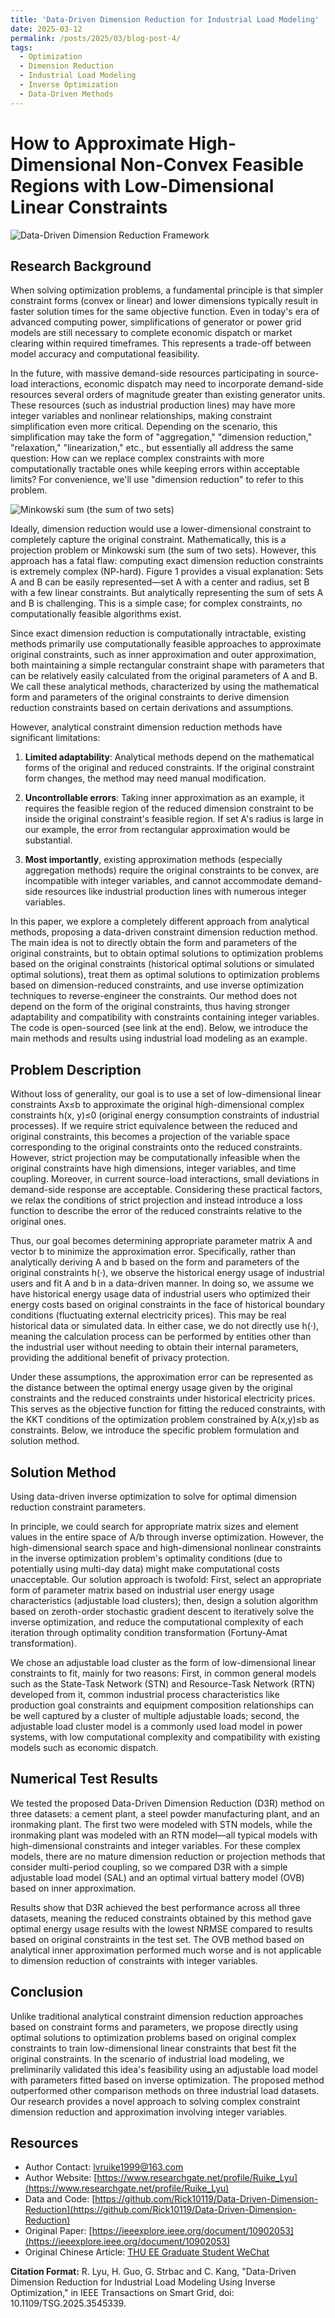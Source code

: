 ```yaml
---
title: 'Data-Driven Dimension Reduction for Industrial Load Modeling'
date: 2025-03-12
permalink: /posts/2025/03/blog-post-4/
tags:
  - Optimization
  - Dimension Reduction
  - Industrial Load Modeling
  - Inverse Optimization
  - Data-Driven Methods
---
```


# How to Approximate High-Dimensional Non-Convex Feasible Regions with Low-Dimensional Linear Constraints

![Data-Driven Dimension Reduction Framework](post4-1.jpg)

## Research Background

When solving optimization problems, a fundamental principle is that simpler constraint forms (convex or linear) and lower dimensions typically result in faster solution times for the same objective function. Even in today's era of advanced computing power, simplifications of generator or power grid models are still necessary to complete economic dispatch or market clearing within required timeframes. This represents a trade-off between model accuracy and computational feasibility.

In the future, with massive demand-side resources participating in source-load interactions, economic dispatch may need to incorporate demand-side resources several orders of magnitude greater than existing generator units. These resources (such as industrial production lines) may have more integer variables and nonlinear relationships, making constraint simplification even more critical. Depending on the scenario, this simplification may take the form of "aggregation," "dimension reduction," "relaxation," "linearization," etc., but essentially all address the same question: How can we replace complex constraints with more computationally tractable ones while keeping errors within acceptable limits? For convenience, we'll use "dimension reduction" to refer to this problem.

![Minkowski sum (the sum of two sets)](post4-2.jpg)

Ideally, dimension reduction would use a lower-dimensional constraint to completely capture the original constraint. Mathematically, this is a projection problem or Minkowski sum (the sum of two sets). However, this approach has a fatal flaw: computing exact dimension reduction constraints is extremely complex (NP-hard). Figure 1 provides a visual explanation: Sets A and B can be easily represented—set A with a center and radius, set B with a few linear constraints. But analytically representing the sum of sets A and B is challenging. This is a simple case; for complex constraints, no computationally feasible algorithms exist.

Since exact dimension reduction is computationally intractable, existing methods primarily use computationally feasible approaches to approximate original constraints, such as inner approximation and outer approximation, both maintaining a simple rectangular constraint shape with parameters that can be relatively easily calculated from the original parameters of A and B. We call these analytical methods, characterized by using the mathematical form and parameters of the original constraints to derive dimension reduction constraints based on certain derivations and assumptions.

However, analytical constraint dimension reduction methods have significant limitations:

1. **Limited adaptability**: Analytical methods depend on the mathematical forms of the original and reduced constraints. If the original constraint form changes, the method may need manual modification.

2. **Uncontrollable errors**: Taking inner approximation as an example, it requires the feasible region of the reduced dimension constraint to be inside the original constraint's feasible region. If set A's radius is large in our example, the error from rectangular approximation would be substantial.

3. **Most importantly**, existing approximation methods (especially aggregation methods) require the original constraints to be convex, are incompatible with integer variables, and cannot accommodate demand-side resources like industrial production lines with numerous integer variables.

In this paper, we explore a completely different approach from analytical methods, proposing a data-driven constraint dimension reduction method. The main idea is not to directly obtain the form and parameters of the original constraints, but to obtain optimal solutions to optimization problems based on the original constraints (historical optimal solutions or simulated optimal solutions), treat them as optimal solutions to optimization problems based on dimension-reduced constraints, and use inverse optimization techniques to reverse-engineer the constraints. Our method does not depend on the form of the original constraints, thus having stronger adaptability and compatibility with constraints containing integer variables. The code is open-sourced (see link at the end). Below, we introduce the main methods and results using industrial load modeling as an example.

## Problem Description

Without loss of generality, our goal is to use a set of low-dimensional linear constraints Ax≤b to approximate the original high-dimensional complex constraints h(x, y)≤0 (original energy consumption constraints of industrial processes). If we require strict equivalence between the reduced and original constraints, this becomes a projection of the variable space corresponding to the original constraints onto the reduced constraints. However, strict projection may be computationally infeasible when the original constraints have high dimensions, integer variables, and time coupling. Moreover, in current source-load interactions, small deviations in demand-side response are acceptable. Considering these practical factors, we relax the conditions of strict projection and instead introduce a loss function to describe the error of the reduced constraints relative to the original ones.

Thus, our goal becomes determining appropriate parameter matrix A and vector b to minimize the approximation error. Specifically, rather than analytically deriving A and b based on the form and parameters of the original constraints h(·), we observe the historical energy usage of industrial users and fit A and b in a data-driven manner. In doing so, we assume we have historical energy usage data of industrial users who optimized their energy costs based on original constraints in the face of historical boundary conditions (fluctuating external electricity prices). This may be real historical data or simulated data. In either case, we do not directly use h(·), meaning the calculation process can be performed by entities other than the industrial user without needing to obtain their internal parameters, providing the additional benefit of privacy protection.

Under these assumptions, the approximation error can be represented as the distance between the optimal energy usage given by the original constraints and the reduced constraints under historical electricity prices. This serves as the objective function for fitting the reduced constraints, with the KKT conditions of the optimization problem constrained by A(x,y)≤b as constraints. Below, we introduce the specific problem formulation and solution method.

## Solution Method

Using data-driven inverse optimization to solve for optimal dimension reduction constraint parameters.

In principle, we could search for appropriate matrix sizes and element values in the entire space of A/b through inverse optimization. However, the high-dimensional search space and high-dimensional nonlinear constraints in the inverse optimization problem's optimality conditions (due to potentially using multi-day data) might make computational costs unacceptable. Our solution approach is twofold: First, select an appropriate form of parameter matrix based on industrial user energy usage characteristics (adjustable load clusters); then, design a solution algorithm based on zeroth-order stochastic gradient descent to iteratively solve the inverse optimization, and reduce the computational complexity of each iteration through optimality condition transformation (Fortuny-Amat transformation).

We chose an adjustable load cluster as the form of low-dimensional linear constraints to fit, mainly for two reasons: First, in common general models such as the State-Task Network (STN) and Resource-Task Network (RTN) developed from it, common industrial process characteristics like production goal constraints and equipment composition relationships can be well captured by a cluster of multiple adjustable loads; second, the adjustable load cluster model is a commonly used load model in power systems, with low computational complexity and compatibility with existing models such as economic dispatch.

## Numerical Test Results

We tested the proposed Data-Driven Dimension Reduction (D3R) method on three datasets: a cement plant, a steel powder manufacturing plant, and an ironmaking plant. The first two were modeled with STN models, while the ironmaking plant was modeled with an RTN model—all typical models with high-dimensional constraints and integer variables. For these complex models, there are no mature dimension reduction or projection methods that consider multi-period coupling, so we compared D3R with a simple adjustable load model (SAL) and an optimal virtual battery model (OVB) based on inner approximation.

Results show that D3R achieved the best performance across all three datasets, meaning the reduced constraints obtained by this method gave optimal energy usage results with the lowest NRMSE compared to results based on original constraints in the test set. The OVB method based on analytical inner approximation performed much worse and is not applicable to dimension reduction of constraints with integer variables.

## Conclusion

Unlike traditional analytical constraint dimension reduction approaches based on constraint forms and parameters, we propose directly using optimal solutions to optimization problems based on original complex constraints to train low-dimensional linear constraints that best fit the original constraints. In the scenario of industrial load modeling, we preliminarily validated this idea's feasibility using an adjustable load model with parameters fitted based on inverse optimization. The proposed method outperformed other comparison methods on three industrial load datasets. Our research provides a novel approach to solving complex constraint dimension reduction and approximation involving integer variables.

## Resources

- Author Contact: lvruike1999@163.com
- Author Website: [https://www.researchgate.net/profile/Ruike_Lyu](https://www.researchgate.net/profile/Ruike_Lyu)
- Data and Code: [https://github.com/Rick10119/Data-Driven-Dimension-Reduction](https://github.com/Rick10119/Data-Driven-Dimension-Reduction)
- Original Paper: [https://ieeexplore.ieee.org/document/10902053](https://ieeexplore.ieee.org/document/10902053)
- Original Chinese Article: [THU EE Graduate Student WeChat](https://mp.weixin.qq.com/s/L-_tr6lyHOflz5IsfBJK2A)

**Citation Format:**
R. Lyu, H. Guo, G. Strbac and C. Kang, "Data-Driven Dimension Reduction for Industrial Load Modeling Using Inverse Optimization," in IEEE Transactions on Smart Grid, doi: 10.1109/TSG.2025.3545339.






